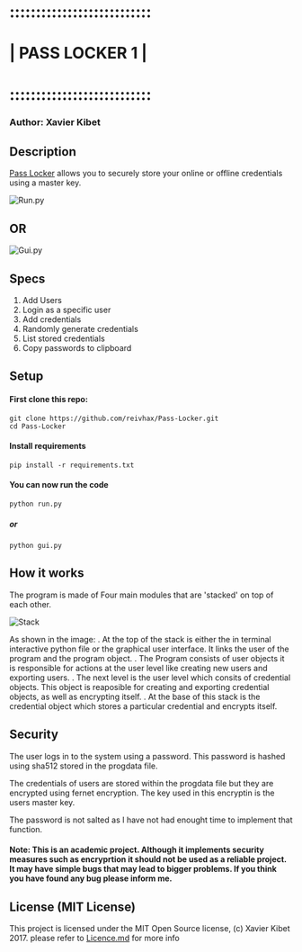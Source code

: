 #  :::::::::::::::::::::::::::
# |  PASS LOCKER 1   |
#  :::::::::::::::::::::::::::

### Author: Xavier Kibet

## Description
[Pass Locker](https://github.com/reivhax/Pass-Locker) allows you to securely
store your online or offline credentials using a master key.

![Run.py](http://i.imgur.com/FbBNwHr.png)
## OR
![Gui.py](http://i.imgur.com/qwtNjc6.png)

## Specs

1. Add Users
2. Login as a specific user
3. Add credentials
4. Randomly generate credentials
5. List stored credentials
6. Copy passwords to clipboard

## Setup
#### First clone this repo:
```
git clone https://github.com/reivhax/Pass-Locker.git
cd Pass-Locker
```
#### Install requirements
```pip install -r requirements.txt```

#### You can now run the code
```
python run.py
```
##### or 
```
python gui.py
```
## How it works
The program is made of Four main modules that are 'stacked' on top of each other.

![Stack](http://i.imgur.com/0Dq9qXS.png)

As shown in the image:
. At the top of the stack is either the in terminal interactive python file or the graphical user interface. It links the user of the program and the program object.
. The Program consists of user objects it is responsible for actions at the user level like creating new users and exporting users.
. The next level is the user level which consits of credential objects. This object is reaposible for creating and exporting credential objects, as well as encrypting itself.
. At the base of this stack is the credential object which stores a particular credential and encrypts itself.

## Security

The user logs in to the system using a password. This password is hashed using sha512 stored in the progdata file.

The credentials of users are stored within the progdata file but they are encrypted using fernet encryption. The key used in this encryptin is the users master key.

The password is not salted as I have not had enought time to implement that function.

#### Note: This is an academic project. Although it implements security measures such as encryprtion it should not be used as a reliable project. It may have simple bugs that may lead to bigger problems. If you think you have found any bug please inform me.

## License (MIT License)

This project is licensed under the MIT Open Source license, (c) Xavier Kibet 2017.
please refer to [Licence.md](License.md) for more info
